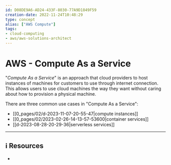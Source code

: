 ```yaml
---
id: D08DE9A6-AD24-433F-8030-77A9D1849F59
creation-date: 2022-11-24T10:48:29 
type: concept
alias: ["AWS Compute"]
tags:  
- cloud-computing 
- aws/aws-solutions-architect 
---
```


# AWS - Compute As a Service 

"*Compute As a Service*" is an approach that cloud providers to host instances of machines for customers to use through internet connection. 
This allows users to use cloud machines the way they want without caring about how to provision a physical machine.

There are three common use cases in "Compute As a Service": 
- [[0_pages/02/d-2023-11-07-20-55-47|compute instances]]
- [[0_pages/02/2023-02-26-14-13-57-53600|container services]]
- [[d-2023-08-28-20-29-36|serverless services]]




---
## ℹ️ Resources
- 